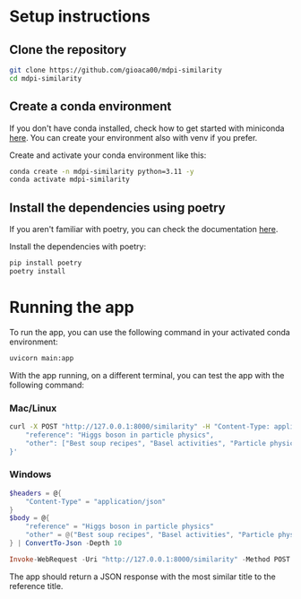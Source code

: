 # Setup instructions
## Clone the repository
```bash
git clone https://github.com/gioaca00/mdpi-similarity
cd mdpi-similarity
```

## Create a conda environment
If you don't have conda installed, check how to get started with miniconda [here](https://docs.anaconda.com/miniconda/). You can create your environment also with venv if you prefer.

Create and activate your conda environment like this:
```bash
conda create -n mdpi-similarity python=3.11 -y
conda activate mdpi-similarity
```

## Install the dependencies using poetry
If you aren't familiar with poetry, you can check the documentation [here](https://python-poetry.org/docs/).

Install the dependencies with poetry:
```bash
pip install poetry
poetry install
```

# Running the app
To run the app, you can use the following command in your activated conda environment:
```bash
uvicorn main:app
```

With the app running, on a different terminal, you can test the app with the following command:
### Mac/Linux
```bash
curl -X POST "http://127.0.0.1:8000/similarity" -H "Content-Type: application/json" -d '{
    "reference": "Higgs boson in particle physics",
    "other": ["Best soup recipes", "Basel activities", "Particle physics at CERN"]
}'
```

### Windows
```powershell
$headers = @{
    "Content-Type" = "application/json"
}
$body = @{
    "reference" = "Higgs boson in particle physics"
    "other" = @("Best soup recipes", "Basel activities", "Particle physics at CERN")
} | ConvertTo-Json -Depth 10

Invoke-WebRequest -Uri "http://127.0.0.1:8000/similarity" -Method POST -Headers $headers -Body $body
```

The app should return a JSON response with the most similar title to the reference title.